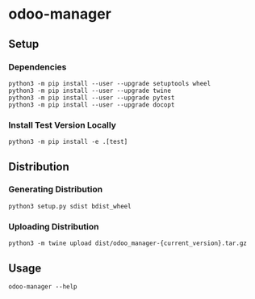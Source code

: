# odoo-manager

## Setup

### Dependencies

```
python3 -m pip install --user --upgrade setuptools wheel
python3 -m pip install --user --upgrade twine
python3 -m pip install --user --upgrade pytest
python3 -m pip install --user --upgrade docopt
```

### Install Test Version Locally

`python3 -m pip install -e .[test]`

## Distribution

### Generating Distribution

`python3 setup.py sdist bdist_wheel`

### Uploading Distribution

`python3 -m twine upload dist/odoo_manager-{current_version}.tar.gz`

## Usage

`odoo-manager --help`
